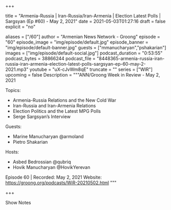 
+++

title = "Armenia-Russia | Iran-Russia/Iran-Armenia | Election Latest Polls | Sargsyan (Ep #60) - May 2, 2021"
date = 2021-05-03T01:27:16
draft = false
explicit = "no"

aliases = ["/60"]
author = "Armenian News Network - Groong"
episode = "60"
episode_image = "img/episode/default.jpg"
episode_banner = "img/episode/default-banner.jpg"
guests = ["mmanucharyan","pshakarian"]
images = ["img/episode/default-social.jpg"]
podcast_duration = "0:53:55"
podcast_bytes = 38866244
podcast_file = "8448365-armenia-russia-iran-russia-iran-armenia-election-latest-polls-sargsyan-ep-60-may-2-2021.mp3"
youtube = "uX-cJvWm8qE"
truncate = ""
series = ["WIR"]
upcoming = false
Description = """ANN/Groong Week in Review - May 2, 2021

Topics:
* Armenia-Russia Relations and the New Cold War
* Iran-Russia and Iran-Armenia Relations
* Election Politics and the Latest MPG Polls
* Serge Sargsyan’s Interview

Guests:
- Marine Manucharyan @armoland
- Pietro Shakarian

Hosts:
- Asbed Bedrossian @qubriq
- Hovik Manucharyan @HovikYerevan

Episode 60 | Recorded: May 2, 2021
Website: https://groong.org/podcasts/WiR-20210502.html
"""

+++

Show Notes

